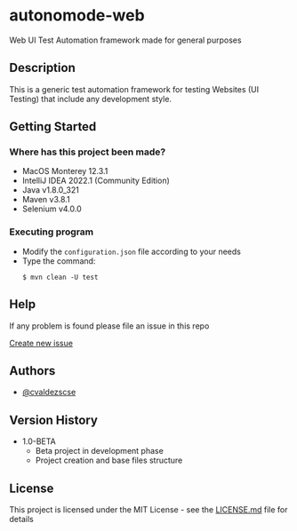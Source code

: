 # autonomode-web

Web UI Test Automation framework made for general purposes

## Description

This is a generic test automation framework for testing Websites (UI Testing) that include any development style.

## Getting Started

### Where has this project been made?

* MacOS Monterey 12.3.1
* IntelliJ IDEA 2022.1 (Community Edition)
* Java v1.8.0_321
* Maven v3.8.1
* Selenium v4.0.0

### Executing program

* Modify the `configuration.json` file according to your needs
* Type the command:
    ```
    $ mvn clean -U test
    ```

## Help

If any problem is found please file an issue in this repo

[Create new issue](https://github.com/cvaldezscse/autonomode-web/issues/new)

## Authors
* [@cvaldezscse](https://twitter.com/cvaldezscse)

## Version History

* 1.0-BETA
    * Beta project in development phase
    * Project creation and base files structure

## License

This project is licensed under the MIT License - see the [LICENSE.md](LICENSE.md) file for details